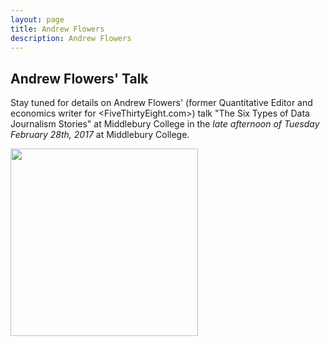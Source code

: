 ```yaml
---
layout: page
title: Andrew Flowers
description: Andrew Flowers
---
```


## Andrew Flowers' Talk

Stay tuned for details on Andrew Flowers' (former Quantitative Editor and economics writer for <FiveThirtyEight.com>) talk "The Six Types of Data Journalism Stories" at Middlebury College in the *late afternoon of Tuesday February 28th, 2017* at Middlebury College.

<img src="{{BASE_PATH}}/assets/images/ANDREWFLOWERS_fivethirtyeight_headshot.jpeg" width="300">